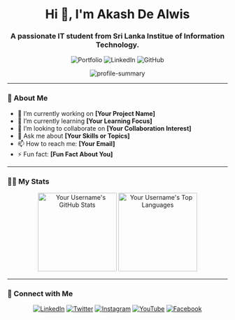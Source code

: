 <h1 align="center">Hi 👋, I'm Akash De Alwis</h1>
<h3 align="center">A passionate IT student from Sri Lanka Institue of Information Technology.</h3>

<p align="center">
  <img src="https://img.shields.io/badge/-YourPortfolio-blue" alt="Portfolio" /> 
  <img src="https://img.shields.io/badge/-LinkedIn-blue" alt="LinkedIn" /> 
  <img src="https://img.shields.io/badge/-GitHub-black" alt="GitHub" />
</p>

<p align="center">
  <img src="https://your-image-url.com" alt="profile-summary" />
</p>

---

### 🚀 About Me
- 🔭 I’m currently working on **[Your Project Name]**
- 🌱 I’m currently learning **[Your Learning Focus]**
- 👯 I’m looking to collaborate on **[Your Collaboration Interest]**
- 💬 Ask me about **[Your Skills or Topics]**
- 📫 How to reach me: **[Your Email]**
- ⚡ Fun fact: **[Fun Fact About You]**

---

### 🧑‍💻 My Stats

<p align="center">
  <img height="180em" src="https://github-readme-stats.vercel.app/api?username=yourusername&show_icons=true&hide_border=true&theme=dark" alt="Your Username's GitHub Stats" />
  <img height="180em" src="https://github-readme-stats.vercel.app/api/top-langs/?username=yourusername&layout=compact&langs_count=8&hide_border=true&theme=dark" alt="Your Username's Top Languages" />
</p>

---

### 📝 Connect with Me

<p align="center">
  <a href="https://www.linkedin.com/in/yourprofile"><img src="https://img.icons8.com/fluent/48/000000/linkedin.png" alt="LinkedIn" /></a>
  <a href="https://twitter.com/yourusername"><img src="https://img.icons8.com/fluent/48/000000/twitter.png" alt="Twitter" /></a>
  <a href="https://www.instagram.com/yourusername"><img src="https://img.icons8.com/fluent/48/000000/instagram-new.png" alt="Instagram" /></a>
  <a href="https://www.youtube.com/c/yourchannel"><img src="https://img.icons8.com/fluent/48/000000/youtube-play.png" alt="YouTube" /></a>
  <a href="https://www.facebook.com/yourusername"><img src="https://img.icons8.com/fluent/48/000000/facebook-new.png" alt="Facebook" /></a>
</p>



